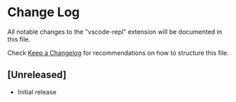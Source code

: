 # Change Log

All notable changes to the "vscode-repl" extension will be documented in this file.

Check [Keep a Changelog](http://keepachangelog.com/) for recommendations on how to structure this file.

## [Unreleased]

- Initial release